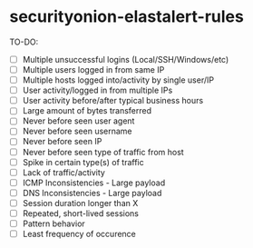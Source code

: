 # securityonion-elastalert-rules
TO-DO:
- [ ] Multiple unsuccessful logins (Local/SSH/Windows/etc)   
- [ ] Multiple users logged in from same IP
- [ ] Multiple hosts logged into/activity by single user/IP
- [ ] User activity/logged in from multiple IPs
- [ ] User activity before/after typical business hours   
- [ ] Large amount of bytes transferred
- [ ] Never before seen user agent
- [ ] Never before seen username
- [ ] Never before seen IP
- [ ] Never before seen type of traffic from host
- [ ] Spike in certain type(s) of traffic
- [ ] Lack of traffic/activity
- [ ] ICMP Inconsistencies - Large payload
- [ ] DNS Inconsistencies - Large payload
- [ ] Session duration longer than X
- [ ] Repeated, short-lived sessions
- [ ] Pattern behavior
- [ ] Least frequency of occurence
